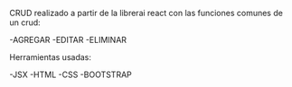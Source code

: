CRUD realizado a partir de la librerai react con las funciones comunes de un crud:

-AGREGAR
-EDITAR
-ELIMINAR

Herramientas usadas:

-JSX
-HTML
-CSS
-BOOTSTRAP
